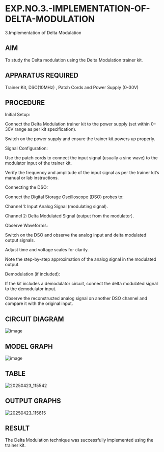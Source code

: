 # EXP.NO.3.-IMPLEMENTATION-OF-DELTA-MODULATION

3.Implementation of Delta Modulation 
  
## AIM    
 To study the Delta modulation using the Delta Modulation trainer kit. 
 
## APPARATUS REQUIRED
Trainer Kit, DSO(10MHz) , Patch Cords and Power Supply (0-30V)   

## PROCEDURE

Initial Setup:

Connect the Delta Modulation trainer kit to the power supply (set within 0–30V range as per kit specification).

Switch on the power supply and ensure the trainer kit powers up properly.

Signal Configuration:

Use the patch cords to connect the input signal (usually a sine wave) to the modulator input of the trainer kit.

Verify the frequency and amplitude of the input signal as per the trainer kit’s manual or lab instructions.

Connecting the DSO:

Connect the Digital Storage Oscilloscope (DSO) probes to:

Channel 1: Input Analog Signal (modulating signal).

Channel 2: Delta Modulated Signal (output from the modulator).

Observe Waveforms:

Switch on the DSO and observe the analog input and delta modulated output signals.

Adjust time and voltage scales for clarity.

Note the step-by-step approximation of the analog signal in the modulated output.

Demodulation (if included):

If the kit includes a demodulator circuit, connect the delta modulated signal to the demodulator input.

Observe the reconstructed analog signal on another DSO channel and compare it with the original input.


## CIRCUIT DIAGRAM
![image](https://github.com/user-attachments/assets/cf497155-adb1-4b3e-a61b-7019ba4752e1)


## MODEL GRAPH
![image](https://github.com/user-attachments/assets/851506ac-8a52-47a4-b199-1838b1daa714)


## TABLE
![20250423_115542](https://github.com/user-attachments/assets/790b2253-8de8-4dee-976b-1d7d6d0a7353)


## OUTPUT GRAPHS
![20250423_115615](https://github.com/user-attachments/assets/be6768ca-1eac-420e-8bad-021a3bdb4f27)


## RESULT 

The Delta Modulation technique was successfully implemented using the trainer kit.

